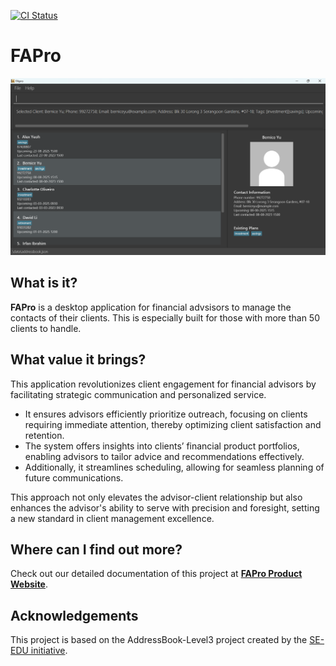 [![CI Status](https://github.com/se-edu/addressbook-level3/workflows/Java%20CI/badge.svg)](https://github.com/AY2324S2-CS2103T-F13-2/tp/actions)

# FAPro

![Ui](docs/images/Ui.png)

## What is it? 
**FAPro** is a desktop application for financial advsisors to manage the contacts of their clients. This is especially built for those with more than 50 clients to handle.

## What value it brings?
This application revolutionizes client engagement for financial advisors by facilitating strategic communication and personalized service.

* It ensures advisors efficiently prioritize outreach, focusing on clients requiring immediate attention, thereby optimizing client satisfaction and retention.
* The system offers insights into clients’ financial product portfolios, enabling advisors to tailor advice and recommendations effectively.
* Additionally, it streamlines scheduling, allowing for seamless planning of future communications.

This approach not only elevates the advisor-client relationship but also enhances the advisor's ability to serve with precision and foresight, setting a new standard in client management excellence.

## Where can I find out more?
Check out our detailed documentation of this project at **[FAPro Product Website](https://ay2324s2-cs2103t-f13-2.github.io/tp/)**.

## Acknowledgements
This project is based on the AddressBook-Level3 project created by the [SE-EDU initiative](https://se-education.org).
